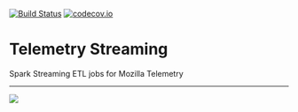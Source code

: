 [![Build Status](https://travis-ci.org/mozilla/telemetry-streaming.svg?branch=master)](https://travis-ci.org/mozilla/telemetry-streaming)
[![codecov.io](https://codecov.io/github/mozilla/telemetry-streaming/coverage.svg?branch=master)](https://codecov.io/github/mozilla/telemetry-streaming?branch=master)

# Telemetry Streaming

Spark Streaming ETL jobs for Mozilla Telemetry

---

<img src="https://avatars2.githubusercontent.com/u/131524?s=200&v=4"></img>
